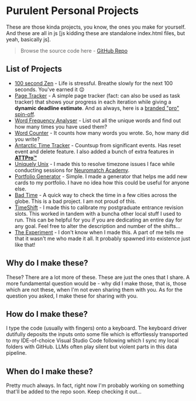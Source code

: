 # Purulent Personal Projects
These are those kinda projects, you know, the ones you make for yourself. And these are all in js [js kidding these are standalone index.html files, but yeah, basically js].
> Browse the source code here - [GitHub Repo](https://github.com/drarkadeep/purulent-personal-projects)

## List of Projects
- [100 second Zen](https://drarkadeep.github.io/purulent-personal-projects/100-second-zen/index.html) - Life is stressful. Breathe slowly for the next 100 seconds. You've earned it 😌
- [Page Tracker](https://drarkadeep.github.io/purulent-personal-projects/page-tracker/index.html) - A simple page tracker (fact: can also be used as task tracker) that shows your progress in each iteration while giving a **dynamic deadline estimate**. And as always, here is a [branded "pro" spin-off](https://drarkadeep.github.io/purulent-personal-projects/page-tracker/pro.html).
- [Word Frequency Analyser](https://drarkadeep.github.io/purulent-personal-projects/word-frequency-analyser/index.html) - List out all the unique words and find out how many times you have used them?
- [Word Counter](https://drarkadeep.github.io/purulent-personal-projects/word-counter/index.html) - It counts how many words you wrote. So, how many did you write?
- [Antarctic Time Tracker](https://drarkadeep.github.io/purulent-personal-projects/att/index.html) - Countsup from significant events. Has reset event and delete feature. I also added a bunch of extra features in [**ATTPro™️**](https://drarkadeep.github.io/purulent-personal-projects/att/pro.html)
- [Uniquely Unix](https://drarkadeep.github.io/purulent-personal-projects/uniquely-unix/index.html) - I made this to resolve timezone issues I face while conducting sessions for [Neuromatch Academy](https://compneuro.neuromatch.io/).
- [Portfolio Generator](https://drarkadeep.github.io/purulent-personal-projects/portfolio-generator/index.html) - Simple. I made a generator that helps me add new cards to my portfolio. I have no idea how this could be useful for anyone else.
- [Bad Time](https://drarkadeep.github.io/purulent-personal-projects/bad-time/index.html) - A quick way to check the time in a few cities across the globe. This is a bad project. I am not proud of this.
- [TimeShift](https://drarkadeep.github.io/purulent-personal-projects/timeshift/index.html) - I made this to calibrate my postgraduate entrance revision slots. This worked in tandem with a buncha other local stuff I used to run. This can be helpful for you if you are dedicating an entire day for any goal. Feel free to alter the description and number of the shifts...
- [The Experiment](https://drarkadeep.github.io/purulent-personal-projects/the-experiment/index.html) - I don't know when I made this. A part of me tells me that it wasn't me who made it all. It probably spawned into existence just like that! 

## Why do I make these?
These? There are a lot more of these. These are just the ones that I share. A more fundamental question would be - why did I make those, that is, those which are not these, when I'm not even sharing them with you. As for the question you asked, I make these for sharing with you.

## How do I make these?
I type the code (usually with fingers) onto a keyboard. The keyboard driver dutifully deposits the inputs onto some file which is effortlessly transported to my IDE-of-choice Visual Studio Code following which I sync my local folders with GitHub. LLMs often play silent but violent parts in this data pipeline.

## When do I make these?
Pretty much always. In fact, right now I'm probably working on something that'll be added to the repo soon. Keep checking it out...
